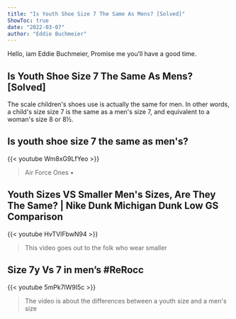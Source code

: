```yaml
---
title: "Is Youth Shoe Size 7 The Same As Mens? [Solved]"
ShowToc: true 
date: "2022-03-07"
author: "Eddie Buchmeier" 
---
```


Hello, iam Eddie Buchmeier, Promise me you’ll have a good time.
## Is Youth Shoe Size 7 The Same As Mens? [Solved]
The scale children's shoes use is actually the same for men. In other words, a child's size size 7 is the same as a men's size 7, and equivalent to a woman's size 8 or 8½.

## Is youth shoe size 7 the same as men's?
{{< youtube Wm8xG9LfYeo >}}
>Air Force Ones • 

## Youth Sizes VS Smaller Men's Sizes, Are They The Same? | Nike Dunk Michigan Dunk Low GS Comparison
{{< youtube HvTVlFbwN94 >}}
>This video goes out to the folk who wear smaller 

## Size 7y Vs 7 in men’s #ReRocc
{{< youtube 5mPk7lW9I5c >}}
>The video is about the differences between a youth size and a men's size 

